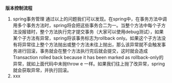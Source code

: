 **版本控制流程**
1. spring事务管理
通过以上的问题我们可以发现。在spring中，在事务方法中调用多个事务方法时，spring将会把这些事务合二为一。当整个方法中每个子方法没报错时，整个方法执行完才提交事务（大家可以使用debug测试），如果某个子方法有异常，spring将该事务标志为rollback only。如果这个子方法没有将异常往上整个方法抛出或整个方法未往上抛出，那么该异常就不会触发事务进行回滚，事务就会在整个方法执行完后就会提交，这时就会造成Transaction rolled back because it has been marked as rollback-only的异常，就如上面代码中未抛throw e 一样。如果我们往上抛了改异常，spring就会获取异常，并执行回滚。
2. xxx